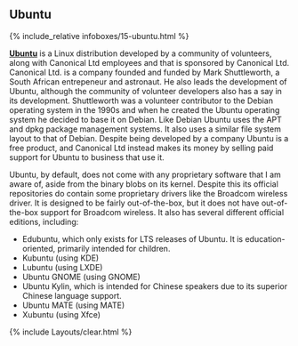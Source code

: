 ## Ubuntu
{% include_relative infoboxes/15-ubuntu.html %}

[**Ubuntu**](https://www.ubuntu.com/) is a Linux distribution developed by a community of volunteers, along with Canonical Ltd employees and that is sponsored by Canonical Ltd. Canonical Ltd. is a company founded and funded by Mark Shuttleworth, a South African entrepeneur and astronaut. He also leads the development of Ubuntu, although the community of volunteer developers also has a say in its development. Shuttleworth was a volunteer contributor to the Debian operating system in the 1990s and when he created the Ubuntu operating system he decided to base it on Debian. Like Debian Ubuntu uses the APT and dpkg package management systems. It also uses a similar file system layout to that of Debian. Despite being developed by a company Ubuntu is a free product, and Canonical Ltd instead makes its money by selling paid support for Ubuntu to business that use it. 

Ubuntu, by default, does not come with any proprietary software that I am aware of, aside from the binary blobs on its kernel. Despite this its official repositories do contain some proprietary drivers like the Broadcom wireless driver. It is designed to be fairly out-of-the-box, but it does not have out-of-the-box support for Broadcom wireless. It also has several different official editions, including:

* Edubuntu, which only exists for LTS releases of Ubuntu. It is education-oriented, primarily intended for children. 
* Kubuntu (using KDE)
* Lubuntu (using LXDE)
* Ubuntu GNOME (using GNOME)
* Ubuntu Kylin, which is intended for Chinese speakers due to its superior Chinese language support. 
* Ubuntu MATE (using MATE)
* Xubuntu (using Xfce)

{% include Layouts/clear.html %}
